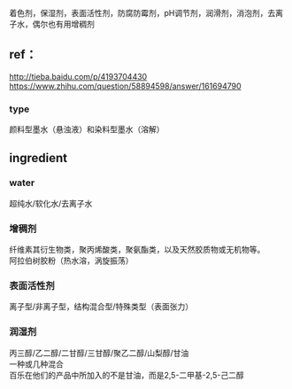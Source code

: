 着色剂，保湿剂，表面活性剂，防腐防霉剂，pH调节剂，润滑剂，消泡剂，去离子水，偶尔也有用增稠剂<br>
## ref：<br>
http://tieba.baidu.com/p/4193704430 <br>
https://www.zhihu.com/question/58894598/answer/161694790 <br>
### type
颜料型墨水（悬浊液）和染料型墨水（溶解）

## ingredient
### water
超纯水/软化水/去离子水<br>
### 增稠剂 
纤维素其衍生物类，聚丙烯酸类，聚氨酯类，以及天然胶质物或无机物等。<br>
阿拉伯树胶粉（热水溶，涡旋振荡）
### 表面活性剂
离子型/非离子型，结构混合型/特殊类型（表面张力）
### 润湿剂
丙三醇/乙二醇/二甘醇/三甘醇/聚乙二醇/山梨醇/甘油<br>
一种或几种混合<br>
百乐在他们的产品中所加入的不是甘油，而是2,5-二甲基-2,5-己二醇<br>



